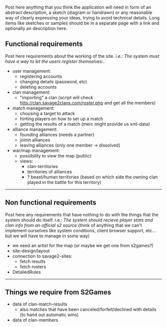 Post here anything that you think the application will need in form of an abstract description, a sketch (diagram or handrawn) or any reasonable way of clearly expressing your ideas, trying to avoid technical details. Long items like sketches or samples should be in a separate page with a link and optionally an description here.


## Functional requirements ##
Post here requirements about the working of the site. i.e.:
_The system must have a way to let the users register themselves_:.

  * user management:
    * registering accounts
    * changing details (password, etc)
    * deleting accounts
  * clan management:
    * "importing" a clan (script will check http://clan.savage2clans.com/roster.php and get all the members)
  * match management:
    * choosing a target to attack
    * hinting players on how to set up a match
    * getting the results of a match (merc might provide us xml-data)
  * alliance management:
    * founding alliances (needs a partner)
    * joinin alliances
    * leaving alliances (only one member -> dissolved)
  * war/map management:
    * possibility to view the map (public)
    * views:
      * clan-territories
      * territories of alliances
      * ? beast/human territories (based on which side the owning clan played in the battle for this territory)


---


## Non functional requirements ##
Post here any requirements that have nothing to do with the things that the system should do itself. i.e.:
_The system should recieve player stats and clan info from an official s2 source_ (think of anything that we can't implement ourselves like system conditions, client browser support, etc... but we will have to manage in some way)

  * we need an artist for the map (or maybe we get one from s2games?)
  * site-design/layout
  * connection to savage2-sites:
    * fetch results
    * fetch rosters
  * DetailedRules


---


## Things we require from S2Games ##

  * data of clan-match-results
    * also matches that have been canceled/forfeit/declined with details (to hand out automatic wins)
  * data of clan-members